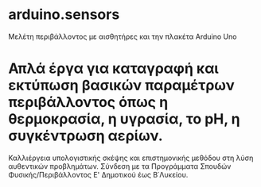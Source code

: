 # arduino.sensors
Μελέτη περιβάλλοντος με αισθητήρες και την πλακέτα Arduino Uno
# Απλά έργα για καταγραφή και εκτύπωση βασικών παραμέτρων περιβάλλοντος όπως η θερμοκρασία, η υγρασία, το pH, η συγκέντρωση αερίων.
Καλλιέργεια υπολογιστικής σκέψης και επιστημονικής μεθόδου στη λύση αυθεντικών προβλημάτων.
Σύνδεση με τα Προγράμματα Σπουδών Φυσικής/Περιβάλλοντος Ε' Δημοτικού έως Β΄Λυκείου.
